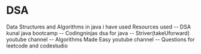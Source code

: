 # DSA
Data Structures and Algorithms in java
i have used Resources used 
-- DSA kunal java bootcamp
-- Codingninjas dsa for java
-- Striver(takeUforward) youtube channel
-- Algorithms Made Easy youtube channel
-- Questions for leetcode and codestudio
